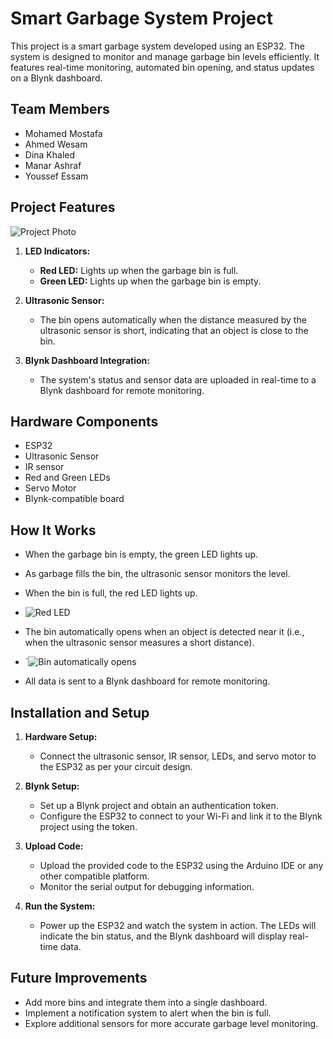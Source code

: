 # Smart Garbage System Project

This project is a smart garbage system developed using an ESP32. The system is designed to monitor and manage garbage bin levels efficiently. It features real-time monitoring, automated bin opening, and status updates on a Blynk dashboard.

## Team Members
- Mohamed Mostafa
- Ahmed Wesam
- Dina Khaled
- Manar Ashraf
- Youssef Essam

## Project Features

![Project Photo](https://github.com/user-attachments/assets/413b8a79-2595-49ef-b53f-5220fc59da01)


1. **LED Indicators:**
   - **Red LED:** Lights up when the garbage bin is full.
   - **Green LED:** Lights up when the garbage bin is empty.
   
2. **Ultrasonic Sensor:**
   - The bin opens automatically when the distance measured by the ultrasonic sensor is short, indicating that an object is close to the bin.

3. **Blynk Dashboard Integration:**
   - The system's status and sensor data are uploaded in real-time to a Blynk dashboard for remote monitoring.

## Hardware Components
- ESP32
- Ultrasonic Sensor
- IR sensor
- Red and Green LEDs
- Servo Motor
- Blynk-compatible board

## How It Works
- When the garbage bin is empty, the green LED lights up.
- As garbage fills the bin, the ultrasonic sensor monitors the level.
- When the bin is full, the red LED lights up.
- ![Red LED](https://github.com/user-attachments/assets/ffd2ad58-5de5-4fcf-a996-c1312904a5d7)

- The bin automatically opens when an object is detected near it (i.e., when the ultrasonic sensor measures a short distance).
- `![Bin automatically opens](https://github.com/user-attachments/assets/907e654d-cc21-4f0f-835e-7b5a3d45adaa)

- All data is sent to a Blynk dashboard for remote monitoring.

## Installation and Setup
1. **Hardware Setup:**
   - Connect the ultrasonic sensor, IR sensor, LEDs, and servo motor to the ESP32 as per your circuit design.

2. **Blynk Setup:**
   - Set up a Blynk project and obtain an authentication token.
   - Configure the ESP32 to connect to your Wi-Fi and link it to the Blynk project using the token.

3. **Upload Code:**
   - Upload the provided code to the ESP32 using the Arduino IDE or any other compatible platform.
   - Monitor the serial output for debugging information.

4. **Run the System:**
   - Power up the ESP32 and watch the system in action. The LEDs will indicate the bin status, and the Blynk dashboard will display real-time data.

## Future Improvements
- Add more bins and integrate them into a single dashboard.
- Implement a notification system to alert when the bin is full.
- Explore additional sensors for more accurate garbage level monitoring.


